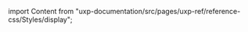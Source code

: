 
import Content from "uxp-documentation/src/pages/uxp-ref/reference-css/Styles/display";

<Content query="product=photoshop"/>
